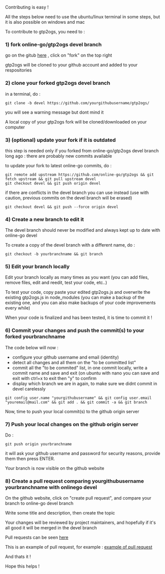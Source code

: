 Contributing is easy !

All the steps below need to use the ubuntu/linux terminal in some steps, but it is also possible on windows and mac

To contribute to gtp2ogs, you need to : 

### 1) fork online-go/gtp2ogs devel branch

go on the gitub [here](https://github.com/online-go/gtp2ogs/tree/devel) , click on "fork" on the top right

gtp2ogs will be cloned to your github account and added to your respositories

### 2) clone your forked gtp2ogs devel branch

in a terminal, do :

```
git clone -b devel https://github.com/yourgithubusername/gtp2ogs/
```

you will see a warning message but dont mind it

A local copy of your gtp2ogs fork will be cloned/downloaded on your computer

### 3) (optional) update your fork if it is outdated

this step is needed only if you forked from online-go/gtp2ogs devel branch long ago : there are probably new commits available

to update your fork to latest online-go commits, do :

```
git remote add upstream https://github.com/online-go/gtp2ogs && git fetch upstream && git pull upstream devel
git checkout devel && git push origin devel
```

if there are conflicts in the devel branch you can use instead (use with caution, previous commits on the devel branch will be erased)

```
git checkout devel && git push --force origin devel 
```

### 4) Create a new branch to edit it

The devel branch should never be modified and always kept up to date with online-go devel

To create a copy of the devel branch with a different name, do : 

```
git checkout -b yourbranchname && git branch
```

### 5) Edit your branch locally

Edit your branch locally as many times as you want (you can add files, remove files, edit and reedit, test your code, etc..)

To test your code, copy paste your edited gtp2ogs.js and overwrite the existing gtp2ogs.js in node_modules (you can make a backup of the existing one, and you can also make backups of your code improvements every while)

When your code is finalized and has been tested, it is time to commit it !

### 6) Commit your changes and push the commit(s) to your forked yourbranchname

The code below will now : 

- configure your github username and email (identity)
- detect all changes and all them on the "to be committed list"
- commit all the "to be commited" list, in one commit locally, write a commit name and save and exit (on ubuntu with nano you can save and exit with ctrl+x to exit then "y" to confirm
- display which branch we are in again, to make sure we didnt commit in devel carelessly

```
git config user.name "yourgithubusername" && git config user.email "youremail@mail.com" && git add . && git commit -a && git branch
```

Now, time to push your local commit(s) to the github origin server

### 7) Push your local changes on the github origin server

Do : 

```
git push origin yourbranchname
```

it will ask your github username and password for security reasons, provide them then press ENTER.

Your branch is now visible on the github website

### 8) Create a pull request comparing yourgithubusername yourbranchname with onlinego devel

On the github website, click on "create pull request", and compare your branch to online-go devel branch

Write some title and description, then create the topic

Your changes will be reviewed by project maintainers, and hopefully if it's all good it will be merged in the devel branch

Pull requests can be seen [here](https://github.com/online-go/gtp2ogs/pulls)

This is an example of pull request, for example : [example of pull request](https://github.com/online-go/gtp2ogs/pull/81)



And thats it !

Hope this helps !

